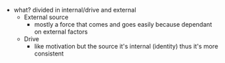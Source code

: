 - what? divided in internal/drive and external
	- External source
		- mostly a force that comes and goes easily because dependant on external factors
	- Drive
		- like motivation but the source it's internal (identity) thus it's more consistent